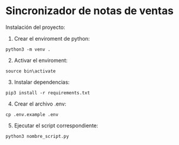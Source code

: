 # Sincronizador de notas de ventas

Instalación del proyecto:

1. Crear el enviroment de python:
``` 
python3 -m venv .
```

2. Activar el enviroment:
```
source bin\activate
```

3. Instalar dependencias:
```
pip3 install -r requirements.txt
```

4. Crear el archivo .env:
```
cp .env.example .env
```

5. Ejecutar el script correspondiente:
```
python3 nombre_script.py
```

